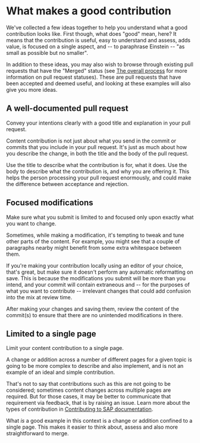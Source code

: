 # What makes a good contribution

We've collected a few ideas together to help you understand what a good contribution looks like. First though, what does "good" mean, here? It means that the contribution is useful, easy to understand and assess, adds value, is focused on a single aspect, and -- to paraphrase Einstein -- "as small as possible but no smaller".

In addition to these ideas, you may also wish to browse through existing pull requests that have the "Merged" status (see [The overall process](overall-process.md) for more information on pull request statuses). These are pull requests that have been accepted and deemed useful, and looking at these examples will also give you more ideas.

## A well-documented pull request

Convey your intentions clearly with a good title and explanation in your pull request.

Content contribution is not just about what you send in the commit or commits that you include in your pull request. It's just as much about how you describe the change, in both the title and the body of the pull request.

Use the title to describe what the contribution is for, what it does. Use the body to describe what the contribution is, and why you are offering it. This helps the person processing your pull request enormously, and could make the difference between acceptance and rejection.

## Focused modifications

Make sure what you submit is limited to and focused only upon exactly what you want to change.

Sometimes, while making a modification, it's tempting to tweak and tune other parts of the content. For example, you might see that a couple of paragraphs nearby might benefit from some extra whitespace between them.

If you're making your contribution locally using an editor of your choice, that's great, but make sure it doesn't perform any automatic reformatting on save. This is because the modifications you submit will be more than you intend, and your commit will contain extraneous and -- for the purposes of what you want to contribute -- irrelevant changes that could add confusion into the mix at review time.

After making your changes and saving them, review the content of the commit(s) to ensure that there are no unintended modifications in there.

## Limited to a single page

Limit your content contribution to a single page.

A change or addition across a number of different pages for a given topic is going to be more complex to describe and also implement, and is not an example of an ideal and simple contribution.

That's not to say that contributions such as this are not going to be considered; sometimes content changes across multiple pages are required. But for those cases, it may be better to communicate that requirement via feedback, that is by raising an issue. Learn more about the types of contribution in [Contributing to SAP documentation](../contributing.md).

What _is_ a good example in this context is a change or addition confined to a single page. This makes it easier to think about, assess and also more straightforward to merge.
